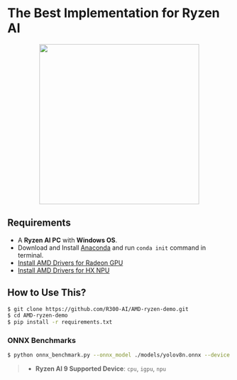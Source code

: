 # The Best Implementation for Ryzen AI

<div align="center">
<img src="https://github.com/R300-AI/AMD-ryzen-demo/blob/main/docs/images/chipset.png" width=360"/>
</div>

## Requirements
* A **Ryzen AI PC** with **Windows OS**.
* Download and Install [Anaconda](https://www.anaconda.com/download) and run `conda init` command in terminal.
* [Install AMD Drivers for Radeon GPU](https://www.amd.com/en/support/download/drivers.html)
* [Install AMD Drivers for HX NPU](https://ryzenai.docs.amd.com/en/latest/inst.html) 

## How to Use This?
  ```bash
  $ git clone https://github.com/R300-AI/AMD-ryzen-demo.git
  $ cd AMD-ryzen-demo
  $ pip install -r requirements.txt
  ```

### ONNX Benchmarks
  ```bash
  $ python onnx_benchmark.py --onnx_model ./models/yolov8n.onnx --device cpu
  ```
  > * **Ryzen AI 9 Supported Device**: `cpu`, `igpu`, `npu`
